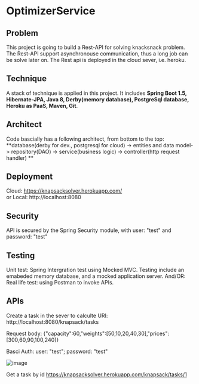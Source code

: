 # OptimizerService

## Problem
This project is going to build a Rest-API for solving knacksnack problem. The Rest-API support asynchronouse communication, thus a long job can be solve later on. The Rest api is deployed in the cloud sever, i.e. heroku. 

## Technique
A stack of technique is applied in this project. It includes **Spring Boot 1.5, Hibernate-JPA, Java 8, Derby(memory database), PostgreSql database, Heroku as PaaS, Maven, Git**. 

## Architect
Code bascially has a following architect, from bottom to the top: 
**database(derby for dev., postgresql for cloud) -> entities and data model-> repository(DAO) -> service(business logic) -> controller(http request handler) **

## Deployment
Cloud: https://knapsacksolver.herokuapp.com/   
or 
Local: http://localhost:8080

## Security
API is secured by the Spring Security module, with user: "test" and password: "test"

## Testing 
Unit test: Spring Intergration test using Mocked MVC. Testing include an emabeded memory database, and a mocked application server.
And/OR: 
Real life test: using Postman to invoke APIs. 

## APIs
Create a task in the sever to calculte
URI: http://localhost:8080/knapsack/tasks

Request body: {"capacity":60,"weights":[50,10,20,40,30],"prices":[300,60,90,100,240]}

Basci Auth: user: "test"; password: "test"

![image](https://user-images.githubusercontent.com/17804600/30811114-8729fdaa-a207-11e7-9a3d-ba63dea7ea3f.png)




Get a task by id
https://knapsacksolver.herokuapp.com/knapsack/tasks/1









